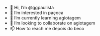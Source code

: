 - 👋 Hi, I’m @ggpaulista
- 👀 I’m interested in paçoca
- 🌱 I’m currently learning agiotagem
- 💞️ I’m looking to collaborate on agiotagem
- 📫 How to reach me  depois do beco

<!---
ggpaulista/ggpaulista is a ✨ special ✨ repository because its `README.md` (this file) appears on your GitHub profile.
You can click the Preview link to take a look at your changes.
--->
